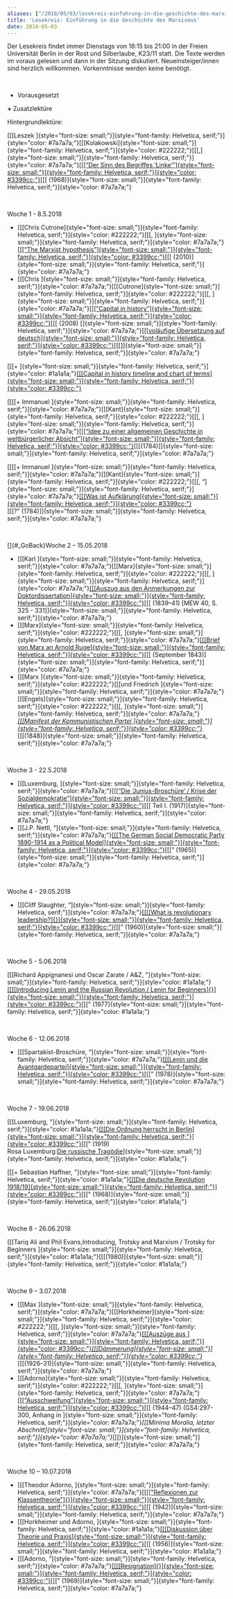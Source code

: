 ```yaml
---
aliases: ["/2018/05/03/lesekreis-einfuhrung-in-die-geschichte-des-marxismus"]
title: 'Lesekreis: Einführung in die Geschichte des Marxismus'
date: 2018-05-03
---
```


Der Lesekreis findet immer Dienstags von 18:15 bis 21:00 in der Freien Universität Berlin in der Rost und Silberlaube, K23/11 statt. Die Texte werden im voraus gelesen und dann in der Sitzung diskutiert. Neueinsteiger/innen sind herzlich willkommen. Vorkenntnisse werden keine benötigt.

 

-   Vorausgesetzt

**+** Zusatzlektüre

Hintergrundlektüre:

[[[Leszek ]{style="font-size: small;"}]{style="font-family: Helvetica, serif;"}]{style="color: #7a7a7a;"}[[[Kolakowski]{style="font-size: small;"}]{style="font-family: Helvetica, serif;"}]{style="color: #222222;"}[[[,]{style="font-size: small;"}]{style="font-family: Helvetica, serif;"}]{style="color: #7a7a7a;"}[[[[“Der
Sinn des Begriffes
‘Linke’”]{style="font-size: small;"}]{style="font-family: Helvetica, serif;"}]{style="color: #3399cc;"}](https://platypus1917.org/wp-content/uploads/2014/11/Kolakowski-Der-Sinn-des-Begriffes-Linke.pdf)[[[ (1968)]{style="font-size: small;"}]{style="font-family: Helvetica, serif;"}]{style="color: #7a7a7a;"}

 

Woche 1 - 8.5.2018

-   [[[Chris
    Cutrone]{style="font-size: small;"}]{style="font-family: Helvetica, serif;"}]{style="color: #222222;"}[[[, ]{style="font-size: small;"}]{style="font-family: Helvetica, serif;"}]{style="color: #7a7a7a;"}[[[[“The
    Marxist
    hypothesis”]{style="font-size: small;"}]{style="font-family: Helvetica, serif;"}]{style="color: #3399cc;"}](https://platypus1917.org/2010/11/06/the-marxist-hypothesis-a-response-to-alain-badous-communist-hypothesis/)[[[ (2010)]{style="font-size: small;"}]{style="font-family: Helvetica, serif;"}]{style="color: #7a7a7a;"}
-   [[[Chris ]{style="font-size: small;"}]{style="font-family: Helvetica, serif;"}]{style="color: #7a7a7a;"}[[[Cutrone]{style="font-size: small;"}]{style="font-family: Helvetica, serif;"}]{style="color: #222222;"}[[[, ]{style="font-size: small;"}]{style="font-family: Helvetica, serif;"}]{style="color: #7a7a7a;"}[[[[“Capital
    in
    history”]{style="font-size: small;"}]{style="font-family: Helvetica, serif;"}]{style="color: #3399cc;"}](https://platypus1917.org/2008/10/01/capital-in-history-the-need-for-a-marxian-philosophy-of-history-of-the-left/)[[[ (2008)
    []{style="font-size: small;"}]{style="font-family: Helvetica, serif;"}]{style="color: #7a7a7a;"}[[[[voläufige
    Übersetzung auf
    deutsch]{style="font-size: small;"}]{style="font-family: Helvetica, serif;"}]{style="color: #3399cc;"}](https://platypus1917.org/2008/10/01/das-kapital-in-der-geschichte-uber-die-notwendigkeit-einer-marxistischen-geschichtsphilosophie-der-linken/)[[[]]{style="font-size: small;"}]{style="font-family: Helvetica, serif;"}]{style="color: #7a7a7a;"}

[[[+ ]{style="font-size: small;"}]{style="font-family: Helvetica, serif;"}]{style="color: #1a1a1a;"}[[[[Capital
in history timeline and chart of
terms]{style="font-size: small;"}]{style="font-family: Helvetica, serif;"}]{style="color: #3399cc;"}](https://platypus1917.org/wp-content/uploads/2015/01/cutrone_capitalinhistorytimeline103011.pdf)

[[[[+
Immanuel ]{style="font-size: small;"}]{style="font-family: Helvetica, serif;"}]{style="color: #7a7a7a;"}[[[Kant]{style="font-size: small;"}]{style="font-family: Helvetica, serif;"}]{style="color: #222222;"}[[[, ]{style="font-size: small;"}]{style="font-family: Helvetica, serif;"}]{style="color: #7a7a7a;"}[[[[“Idee
zu einer allgemeinen Geschichte in weltbürgerlicher
Absicht”]{style="font-size: small;"}]{style="font-family: Helvetica, serif;"}]{style="color: #3399cc;"}](http://gutenberg.spiegel.de/buch/idee-zu-einer-allgemeinen-geschichte-in-weltb-3506/1)[[[(1784)]]{style="font-size: small;"}]{style="font-family: Helvetica, serif;"}]{style="color: #7a7a7a;"}

[[[[+
Immanuel ]{style="font-size: small;"}]{style="font-family: Helvetica, serif;"}]{style="color: #7a7a7a;"}[[[Kant]{style="font-size: small;"}]{style="font-family: Helvetica, serif;"}]{style="color: #222222;"}[[[, “]{style="font-size: small;"}]{style="font-family: Helvetica, serif;"}]{style="color: #7a7a7a;"}[[[[Was
ist
Aufklärung]{style="font-size: small;"}]{style="font-family: Helvetica, serif;"}]{style="color: #3399cc;"}](http://gutenberg.spiegel.de/buch/-3505/1)[[[?” (1784)]]{style="font-size: small;"}]{style="font-family: Helvetica, serif;"}]{style="color: #7a7a7a;"}

 

[]{#_GoBack}Woche 2 – 15.05.2018

-   [[[Karl ]{style="font-size: small;"}]{style="font-family: Helvetica, serif;"}]{style="color: #7a7a7a;"}[[[Marx]{style="font-size: small;"}]{style="font-family: Helvetica, serif;"}]{style="color: #222222;"}[[[, ]{style="font-size: small;"}]{style="font-family: Helvetica, serif;"}]{style="color: #7a7a7a;"}[[[[Auszug
    aus den Anmerkungen zur
    Doktordissertation]{style="font-size: small;"}]{style="font-family: Helvetica, serif;"}]{style="color: #3399cc;"}](http://www.zeno.org/Philosophie/M/Marx,+Karl/Differenz+der+demokritischen+und+epikureischen+Naturphilosophie/%5BSachanmerkungen%5D)[[[ (1839–41)
    [MEW 40, S. 325 -
    331]]{style="font-size: small;"}]{style="font-family: Helvetica, serif;"}]{style="color: #7a7a7a;"}
-   [[[Marx]{style="font-size: small;"}]{style="font-family: Helvetica, serif;"}]{style="color: #222222;"}[[[, ]{style="font-size: small;"}]{style="font-family: Helvetica, serif;"}]{style="color: #7a7a7a;"}[[[[Brief
    von Marx an Arnold
    Ruge]{style="font-size: small;"}]{style="font-family: Helvetica, serif;"}]{style="color: #3399cc;"}](http://de.internationalism.org/ruge_39)[[[ (September 1843)]{style="font-size: small;"}]{style="font-family: Helvetica, serif;"}]{style="color: #7a7a7a;"}
-   [[[Marx ]{style="font-size: small;"}]{style="font-family: Helvetica, serif;"}]{style="color: #222222;"}[[[und
    Friedrich ]{style="font-size: small;"}]{style="font-family: Helvetica, serif;"}]{style="color: #7a7a7a;"}[[[Engels]{style="font-size: small;"}]{style="font-family: Helvetica, serif;"}]{style="color: #222222;"}[[[, ]{style="font-size: small;"}]{style="font-family: Helvetica, serif;"}]{style="color: #7a7a7a;"}*[[[[Manifest
    der Kommunistischen
    Partei ]{style="font-size: small;"}]{style="font-family: Helvetica, serif;"}]{style="color: #3399cc;"}](http://www.mlwerke.de/me/me04/me04_459.htm)*[[[(1848)]{style="font-size: small;"}]{style="font-family: Helvetica, serif;"}]{style="color: #7a7a7a;"}

 

Woche 3 - 22.5.2018

-   [[[Luxemburg, ]{style="font-size: small;"}]{style="font-family: Helvetica, serif;"}]{style="color: #7a7a7a;"}[[[[“Die
    ‘Junius-Broschüre’ / Krise der
    Sozialdemokratie”]{style="font-size: small;"}]{style="font-family: Helvetica, serif;"}]{style="color: #3399cc;"}](https://www.marxists.org/deutsch/archiv/luxemburg/1916/junius/index.htm)[[[ Teil I.
    (1917)]{style="font-size: small;"}]{style="font-family: Helvetica, serif;"}]{style="color: #7a7a7a;"}
-   [[[J.P. Nettl,
    “]{style="font-size: small;"}]{style="font-family: Helvetica, serif;"}]{style="color: #7a7a7a;"}[[[[The
    German Social Democratic Party 1890-1914 as a Political
    Model]{style="font-size: small;"}]{style="font-family: Helvetica, serif;"}]{style="color: #3399cc;"}](https://platypus1917.org/wp-content/uploads/readings/nettljp_spd.pdf)[[[” (1965)]{style="font-size: small;"}]{style="font-family: Helvetica, serif;"}]{style="color: #7a7a7a;"}

 

Woche 4 - 29.05.2018

-   [[[Cliff Slaughter,
    “]{style="font-size: small;"}]{style="font-family: Helvetica, serif;"}]{style="color: #7a7a7a;"}[[[[[What
    is revolutionary
    leadership?]{}]{style="font-size: small;"}]{style="font-family: Helvetica, serif;"}]{style="color: #3399cc;"}](https://www.marxists.org/history/etol/writers/slaughter/1960/10/leadership.html)[[[” (1960)]{style="font-size: small;"}]{style="font-family: Helvetica, serif;"}]{style="color: #7a7a7a;"}

 

Woche 5 - 5.06.2018

[[[Richard Appignanesi und Oscar Zarate / A&Z,
"]{style="font-size: small;"}]{style="font-family: Helvetica, serif;"}]{style="color: #1a1a1a;"}[[[[[Introducing
Lenin and the Russian Revolution / Lenin for
Beginners]{}]{style="font-size: small;"}]{style="font-family: Helvetica, serif;"}]{style="color: #3399cc;"}](http://www.mediafire.com/view/m9h72nf0swd1bac/leninforbeginners1978.pdf)[[["
(1977]{style="font-size: small;"}]{style="font-family: Helvetica, serif;"}]{style="color: #1a1a1a;"}

 

Woche 6 - 12.06.2018

-   [[[Spartakist-Broschüre,
    “]{style="font-size: small;"}]{style="font-family: Helvetica, serif;"}]{style="color: #7a7a7a;"}[[[[Lenin
    und die
    Avantgardepartei]{style="font-size: small;"}]{style="font-family: Helvetica, serif;"}]{style="color: #3399cc;"}](http://neoprene.blogsport.de/images/Leninu.Avantgardepartei.pdf)[[[” (1978)]{style="font-size: small;"}]{style="font-family: Helvetica, serif;"}]{style="color: #7a7a7a;"}

 

Woche 7 - 19.06.2018

[[[Luxemburg,
"]{style="font-size: small;"}]{style="font-family: Helvetica, serif;"}]{style="color: #1a1a1a;"}[[[[Die
Ordnung herrscht in
Berlin]{style="font-size: small;"}]{style="font-family: Helvetica, serif;"}]{style="color: #3399cc;"}](http://www.mlwerke.de/lu/lu2_203.htm)[[["
(1919)\
Rosa Luxemburg:[Die russische
Tragödie](http://luxemburg-lesen.blog.rosalux.de/files/2016/10/Rosa-Luxemburg-Die-russische-Tragödie.pdf)]{style="font-size: small;"}]{style="font-family: Helvetica, serif;"}]{style="color: #1a1a1a;"}

[[[+ Sebastian Haffner,
"]{style="font-size: small;"}]{style="font-family: Helvetica, serif;"}]{style="color: #1a1a1a;"}[[[[Die
deutsche Revolution
1918/19]{style="font-size: small;"}]{style="font-family: Helvetica, serif;"}]{style="color: #3399cc;"}](http://www.amazon.de/Die-deutsche-Revolution-1918-19/dp/349961622X)[[["
(1968)]{style="font-size: small;"}]{style="font-family: Helvetica, serif;"}]{style="color: #1a1a1a;"}

 

Woche 8 - 26.06.2018

[[[Tariq Ali and Phil Evans,Introducing, Trotsky and Marxism / Trotsky
for Beginners
]{style="font-size: small;"}]{style="font-family: Helvetica, serif;"}]{style="color: #1a1a1a;"}[[[(1980)]{style="font-size: small;"}]{style="font-family: Helvetica, serif;"}]{style="color: #1a1a1a;"}

 

Woche 9 – 3.07.2018

-   [[[Max ]{style="font-size: small;"}]{style="font-family: Helvetica, serif;"}]{style="color: #7a7a7a;"}[[[Horkheimer]{style="font-size: small;"}]{style="font-family: Helvetica, serif;"}]{style="color: #222222;"}[[[, ]{style="font-size: small;"}]{style="font-family: Helvetica, serif;"}]{style="color: #7a7a7a;"}[[[[Auszüge
    aus ]{style="font-size: small;"}]{style="font-family: Helvetica, serif;"}]{style="color: #3399cc;"}*[[[Dämmerung]{style="font-size: small;"}]{style="font-family: Helvetica, serif;"}]{style="color: #3399cc;"}*](https://platypus1917.org/wp-content/uploads/2014/11/Ausz%C3%BCge-aus-D%C3%A4mmerung-Horkheimer-1926-31.pdf)[[[(1926–31)]{style="font-size: small;"}]{style="font-family: Helvetica, serif;"}]{style="color: #7a7a7a;"}
-   [[[Adorno]{style="font-size: small;"}]{style="font-family: Helvetica, serif;"}]{style="color: #222222;"}[[[, ]{style="font-size: small;"}]{style="font-family: Helvetica, serif;"}]{style="color: #7a7a7a;"}[[[[“Ausschweifung”]{style="font-size: small;"}]{style="font-family: Helvetica, serif;"}]{style="color: #3399cc;"}](http://www.copyriot.com/sinistra/reading/agnado/minima.html)[[[ (1944–47)
    (GS4:297-300, Anhang
    in ]{style="font-size: small;"}]{style="font-family: Helvetica, serif;"}]{style="color: #7a7a7a;"}*[[[Minima
    Moralia, letzter
    Abschnitt]{style="font-size: small;"}]{style="font-family: Helvetica, serif;"}]{style="color: #7a7a7a;"}*[[[)]{style="font-size: small;"}]{style="font-family: Helvetica, serif;"}]{style="color: #7a7a7a;"}

 

Woche 10 – 10.07.2018

-   [[[Theodor
    Adorno, ]{style="font-size: small;"}]{style="font-family: Helvetica, serif;"}]{style="color: #7a7a7a;"}[[[[["Reflexionen
    zur
    Klassentheorie"]{}]{style="font-size: small;"}]{style="font-family: Helvetica, serif;"}]{style="color: #3399cc;"}](http://www.mediafire.com/?6d42zbpzngca589)[[[ (1942)]{style="font-size: small;"}]{style="font-family: Helvetica, serif;"}]{style="color: #7a7a7a;"}
-   [[[Horkheimer und
    Adorno, ]{style="font-size: small;"}]{style="font-family: Helvetica, serif;"}]{style="color: #1a1a1a;"}[[[[Diskussion
    über Theorie und
    Praxis]{style="font-size: small;"}]{style="font-family: Helvetica, serif;"}]{style="color: #3399cc;"}](https://platypus1917.org/wp-content/uploads/2015/07/HorkheimerAdornoTheoriePraxis.pdf)[[[ (1956)]{style="font-size: small;"}]{style="font-family: Helvetica, serif;"}]{style="color: #1a1a1a;"}
-   [[[Adorno,
    “]{style="font-size: small;"}]{style="font-family: Helvetica, serif;"}]{style="color: #7a7a7a;"}[[[[[Resignation]{}]{style="font-size: small;"}]{style="font-family: Helvetica, serif;"}]{style="color: #3399cc;"}](https://platypus1917.org/wp-content/uploads/2015/08/AdornoResignation.pdf)[[[” (1969)]{style="font-size: small;"}]{style="font-family: Helvetica, serif;"}]{style="color: #7a7a7a;"}

 
